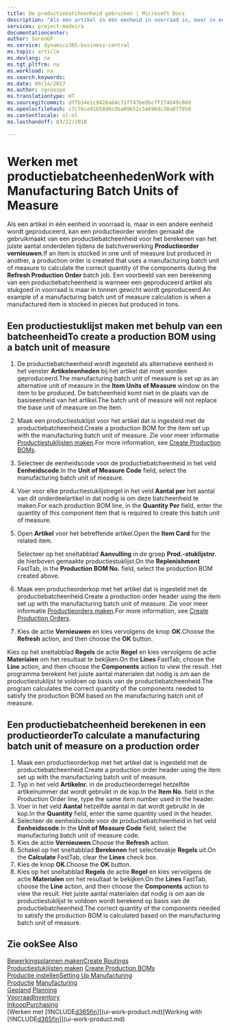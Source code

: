 ```yaml
---
title: De productiebatcheenheid gebruiken | Microsoft Docs
description: "Als een artikel in één eenheid in voorraad is, maar in een andere eenheid wordt geproduceerd, moet de productieorder gebruikmaken van een productiebatcheenheid voor het berekenen van het juiste aantal onderdelen. Een voorbeeld van een berekening van een productiebatcheenheid is wanneer een geproduceerd artikel als stukgoed in voorraad is maar in tonnen gewicht wordt geproduceerd."
services: project-madeira
documentationcenter: 
author: SorenGP
ms.service: dynamics365-business-central
ms.topic: article
ms.devlang: na
ms.tgt_pltfrm: na
ms.workload: na
ms.search.keywords: 
ms.date: 09/14/2017
ms.author: sgroespe
ms.translationtype: HT
ms.sourcegitcommit: d7fb34e1c9428a64c71ff47be8bcff174649c00d
ms.openlocfilehash: c7c76ce91b58d6cdba09652c54696dc38a87f950
ms.contentlocale: nl-nl
ms.lasthandoff: 03/22/2018

---
```

# <a name="work-with-manufacturing-batch-units-of-measure"></a><span data-ttu-id="7a2db-104">Werken met productiebatcheenheden</span><span class="sxs-lookup"><span data-stu-id="7a2db-104">Work with Manufacturing Batch Units of Measure</span></span>
<span data-ttu-id="7a2db-105">Als een artikel in één eenheid in voorraad is, maar in een andere eenheid wordt geproduceerd, kan een productieorder worden gemaakt die gebruikmaakt van een productiebatcheenheid voor het berekenen van het juiste aantal onderdelen tijdens de batchverwerking **Productieorder vernieuwen**.</span><span class="sxs-lookup"><span data-stu-id="7a2db-105">If an item is stocked in one unit of measure but produced in another, a production order is created that uses a manufacturing batch unit of measure to calculate the correct quantity of the components during the **Refresh Production Order** batch job.</span></span> <span data-ttu-id="7a2db-106">Een voorbeeld van een berekening van een productiebatcheenheid is wanneer een geproduceerd artikel als stukgoed in voorraad is maar in tonnen gewicht wordt geproduceerd.</span><span class="sxs-lookup"><span data-stu-id="7a2db-106">An example of a manufacturing batch unit of measure calculation is when a manufactured item is stocked in pieces but produced in tons.</span></span>  

## <a name="to-create-a-production-bom-using-a-batch-unit-of-measure"></a><span data-ttu-id="7a2db-107">Een productiestuklijst maken met behulp van een batcheenheid</span><span class="sxs-lookup"><span data-stu-id="7a2db-107">To create a production BOM using a batch unit of measure</span></span>  
1.  <span data-ttu-id="7a2db-108">De productiebatcheenheid wordt ingesteld als alternatieve eenheid in het venster **Artikeleenheden** bij het artikel dat moet worden geproduceerd.</span><span class="sxs-lookup"><span data-stu-id="7a2db-108">The manufacturing batch unit of measure is set up as an alternative unit of measure in the **Item Units of Measure** window on the item to be produced.</span></span> <span data-ttu-id="7a2db-109">De batcheenheid komt niet in de plaats van de basiseenheid van het artikel.</span><span class="sxs-lookup"><span data-stu-id="7a2db-109">The batch unit of measure will not replace the base unit of measure on the item.</span></span>  
2.  <span data-ttu-id="7a2db-110">Maak een productiestuklijst voor het artikel dat is ingesteld met de productiebatcheenheid.</span><span class="sxs-lookup"><span data-stu-id="7a2db-110">Create a production BOM for the item set up with the manufacturing batch unit of measure.</span></span> <span data-ttu-id="7a2db-111">Zie voor meer informatie [Productiestuklijsten maken](production-how-to-create-production-boms.md).</span><span class="sxs-lookup"><span data-stu-id="7a2db-111">For more information, see [Create Production BOMs](production-how-to-create-production-boms.md).</span></span>  
3.  <span data-ttu-id="7a2db-112">Selecteer de eenheidscode voor de productiebatcheenheid in het veld **Eenheidscode**.</span><span class="sxs-lookup"><span data-stu-id="7a2db-112">In the **Unit of Measure Code** field, select the manufacturing batch unit of measure.</span></span>  
4.  <span data-ttu-id="7a2db-113">Voer voor elke productiestuklijstregel in het veld **Aantal per** het aantal van dit onderdeelartikel in dat nodig is om deze batcheenheid te maken.</span><span class="sxs-lookup"><span data-stu-id="7a2db-113">For each production BOM line, in the **Quantity Per** field, enter the quantity of this component item that is required to create this batch unit of measure.</span></span>  
5.  <span data-ttu-id="7a2db-114">Open **Artikel** voor het betreffende artikel.</span><span class="sxs-lookup"><span data-stu-id="7a2db-114">Open the **Item Card** for the related item.</span></span>  

    <span data-ttu-id="7a2db-115">Selecteer op het sneltabblad **Aanvulling** in de groep **Prod.-stuklijstnr.** de hierboven gemaakte productiestuklijst.</span><span class="sxs-lookup"><span data-stu-id="7a2db-115">On the **Replenishment** FastTab, in the **Production BOM No.** field, select the production BOM created above.</span></span>  
6.  <span data-ttu-id="7a2db-116">Maak een productieorderkop met het artikel dat is ingesteld met de productiebatcheenheid.</span><span class="sxs-lookup"><span data-stu-id="7a2db-116">Create a production order header using the item set up with the manufacturing batch unit of measure.</span></span> <span data-ttu-id="7a2db-117">Zie voor meer informatie [Productieorders maken](production-how-to-create-production-orders.md).</span><span class="sxs-lookup"><span data-stu-id="7a2db-117">For more information, see [Create Production Orders](production-how-to-create-production-orders.md).</span></span>  
7.  <span data-ttu-id="7a2db-118">Kies de actie **Vernieuwen** en kies vervolgens de knop **OK**.</span><span class="sxs-lookup"><span data-stu-id="7a2db-118">Choose the **Refresh** action, and then choose  the **OK** button.</span></span>  

<span data-ttu-id="7a2db-119">Kies op het sneltabblad **Regels** de actie **Regel** en kies vervolgens de actie **Materialen** om het resultaat te bekijken.</span><span class="sxs-lookup"><span data-stu-id="7a2db-119">On the **Lines** FastTab, choose the **Line** action, and then choose the **Components** action to view the result.</span></span> <span data-ttu-id="7a2db-120">Het programma berekent het juiste aantal materialen dat nodig is om aan de productiestuklijst te voldoen op basis van de productiebatcheenheid.</span><span class="sxs-lookup"><span data-stu-id="7a2db-120">The program calculates the correct quantity of the components needed to satisfy the production BOM based on the manufacturing batch unit of measure.</span></span>  

## <a name="to-calculate-a-manufacturing-batch-unit-of-measure-on-a-production-order"></a><span data-ttu-id="7a2db-121">Een productiebatcheenheid berekenen in een productieorder</span><span class="sxs-lookup"><span data-stu-id="7a2db-121">To calculate a manufacturing batch unit of measure on a production order</span></span>  
1.  <span data-ttu-id="7a2db-122">Maak een productieorderkop met het artikel dat is ingesteld met de productiebatcheenheid.</span><span class="sxs-lookup"><span data-stu-id="7a2db-122">Create a production order header using the item set up with the manufacturing batch unit of measure.</span></span>  
2.  <span data-ttu-id="7a2db-123">Typ in het veld **Artikelnr.** in de productieorderregel hetzelfde artikelnummer dat wordt gebruikt in de kop.</span><span class="sxs-lookup"><span data-stu-id="7a2db-123">In the **Item No.** field in the Production Order line, type the same item number used in the header.</span></span>  
3.  <span data-ttu-id="7a2db-124">Voer in het veld **Aantal** hetzelfde aantal in dat wordt gebruikt in de kop.</span><span class="sxs-lookup"><span data-stu-id="7a2db-124">In the **Quantity** field, enter the same quantity used in the header.</span></span>  
4.  <span data-ttu-id="7a2db-125">Selecteer de eenheidscode voor de productiebatcheenheid in het veld **Eenheidscode**.</span><span class="sxs-lookup"><span data-stu-id="7a2db-125">In the **Unit of Measure Code** field, select the manufacturing batch unit of measure code.</span></span>  
5.  <span data-ttu-id="7a2db-126">Kies de actie **Vernieuwen**.</span><span class="sxs-lookup"><span data-stu-id="7a2db-126">Choose the **Refresh** action.</span></span>
6.  <span data-ttu-id="7a2db-127">Schakel op het sneltabblad **Berekenen** het selectievakje **Regels** uit.</span><span class="sxs-lookup"><span data-stu-id="7a2db-127">On the **Calculate** FastTab, clear the **Lines** check box.</span></span>  
7.  <span data-ttu-id="7a2db-128">Kies de knop **OK**.</span><span class="sxs-lookup"><span data-stu-id="7a2db-128">Choose the **OK** button.</span></span>  
8.  <span data-ttu-id="7a2db-129">Kies op het sneltabblad **Regels** de actie **Regel** en kies vervolgens de actie **Materialen** om het resultaat te bekijken.</span><span class="sxs-lookup"><span data-stu-id="7a2db-129">On the **Lines** FastTab, choose the **Line** action, and then choose the **Components** action to view the result.</span></span> <span data-ttu-id="7a2db-130">Het juiste aantal materialen dat nodig is om aan de productiestuklijst te voldoen wordt berekend op basis van de productiebatcheenheid.</span><span class="sxs-lookup"><span data-stu-id="7a2db-130">The correct quantity of the components needed to satisfy the production BOM is calculated based on the manufacturing batch unit of measure.</span></span>  

## <a name="see-also"></a><span data-ttu-id="7a2db-131">Zie ook</span><span class="sxs-lookup"><span data-stu-id="7a2db-131">See Also</span></span>  
[<span data-ttu-id="7a2db-132">Bewerkingsplannen maken</span><span class="sxs-lookup"><span data-stu-id="7a2db-132">Create Routings</span></span>](production-how-to-create-routings.md)  
<span data-ttu-id="7a2db-133">[Productiestuklijsten maken](production-how-to-create-production-boms.md)   </span><span class="sxs-lookup"><span data-stu-id="7a2db-133">[Create Production BOMs](production-how-to-create-production-boms.md)   </span></span>  
[<span data-ttu-id="7a2db-134">Productie instellen</span><span class="sxs-lookup"><span data-stu-id="7a2db-134">Setting Up Manufacturing</span></span>](production-configure-production-processes.md)  
<span data-ttu-id="7a2db-135">[Productie](production-manage-manufacturing.md)  </span><span class="sxs-lookup"><span data-stu-id="7a2db-135">[Manufacturing](production-manage-manufacturing.md)  </span></span>  
<span data-ttu-id="7a2db-136">[Gepland](production-planning.md) </span><span class="sxs-lookup"><span data-stu-id="7a2db-136">[Planning](production-planning.md) </span></span>  
[<span data-ttu-id="7a2db-137">Voorraad</span><span class="sxs-lookup"><span data-stu-id="7a2db-137">Inventory</span></span>](inventory-manage-inventory.md)  
[<span data-ttu-id="7a2db-138">Inkoop</span><span class="sxs-lookup"><span data-stu-id="7a2db-138">Purchasing</span></span>](purchasing-manage-purchasing.md)  
<span data-ttu-id="7a2db-139">[Werken met [!INCLUDE[d365fin](includes/d365fin_md.md)]](ui-work-product.md)</span><span class="sxs-lookup"><span data-stu-id="7a2db-139">[Working with [!INCLUDE[d365fin](includes/d365fin_md.md)]](ui-work-product.md)</span></span>  


